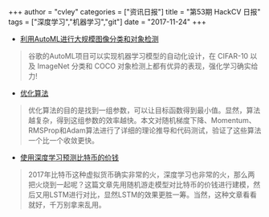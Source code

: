 +++
author = "cvley"
categories = ["资讯日报"]
title = "第53期 HackCV 日报"
tags = ["深度学习","机器学习","git"]
date = "2017-11-24"
+++

- [利用AutoML进行大规模图像分类和对象检测](http://developers.googleblog.cn/2017/11/automl.html?from=hackcv&hmsr=hackcv.com&utm_medium=hackcv.com&utm_source=hackcv.com)

> 谷歌的AutoML项目可以实现机器学习模型的自动化设计，在 CIFAR-10 以及 ImageNet 分类和 COCO 对象检测上都有优异的表现，强化学习确实给力!

- [优化算法](https://3dbabove.com/2017/11/14/optimizationalgorithms/?from=hackcv&hmsr=hackcv.com&utm_medium=hackcv.com&utm_source=hackcv.com)

> 优化算法的目的是找到一组参数，可以让目标函数得到最小值。显然，算法越复杂，得到这组参数的效率越快。本文对随机梯度下降、Momentum、RMSProp和Adam算法进行了详细的理论推导和代码测试，验证了这些算法一个比一个收敛更快。

- [使用深度学习预测比特币的价钱](https://dashee87.github.io/deep%20learning/python/predicting-cryptocurrency-prices-with-deep-learning/?from=hackcv&hmsr=hackcv.com&utm_medium=hackcv.com&utm_source=hackcv.com)

> 2017年比特币这种虚拟货币确实非常的火，深度学习也非常的火，那么两把火烧到一起呢？这篇文章先用随机游走模型对比特币的价钱进行建模，然后又用LSTM进行对比，显然LSTM的效果更胜一筹。当然，这种文章看看就好，千万别拿来乱用。


